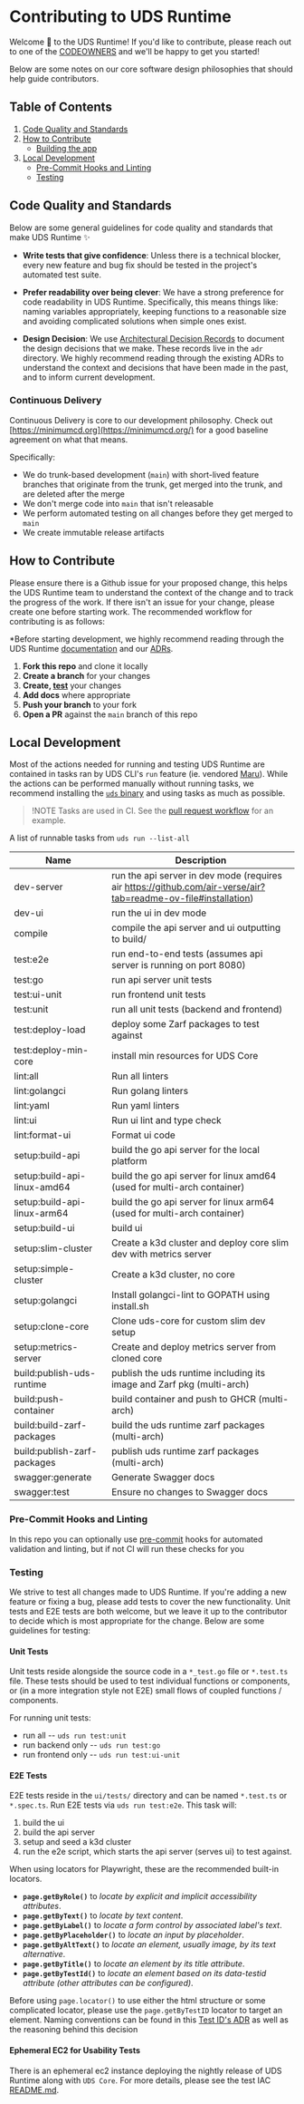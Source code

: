 # Contributing to UDS Runtime

Welcome :unicorn: to the UDS Runtime! If you'd like to contribute, please reach out to one of the [CODEOWNERS](CODEOWNERS) and we'll be happy to get you started!

Below are some notes on our core software design philosophies that should help guide contributors.

## Table of Contents

1. [Code Quality and Standards](#code-quality-and-standards)
1. [How to Contribute](#how-to-contribute)
   - [Building the app](#building-the-app)
1. [Local Development](#local-development)
   - [Pre-Commit Hooks and Linting](#pre-commit-hooks-and-linting)
   - [Testing](#testing)

## Code Quality and Standards

Below are some general guidelines for code quality and standards that make UDS Runtime :sparkles:

- **Write tests that give confidence**: Unless there is a technical blocker, every new feature and bug fix should be tested in the project's automated test suite.

- **Prefer readability over being clever**: We have a strong preference for code readability in UDS Runtime. Specifically, this means things like: naming variables appropriately, keeping functions to a reasonable size and avoiding complicated solutions when simple ones exist.

- **Design Decision**: We use [Architectural Decision Records](https://adr.github.io/) to document the design decisions that we make. These records live in the `adr` directory. We highly recommend reading through the existing ADRs to understand the context and decisions that have been made in the past, and to inform current development.

### Continuous Delivery

Continuous Delivery is core to our development philosophy. Check out [https://minimumcd.org](https://minimumcd.org/) for a good baseline agreement on what that means.

Specifically:

- We do trunk-based development (`main`) with short-lived feature branches that originate from the trunk, get merged into the trunk, and are deleted after the merge
- We don't merge code into `main` that isn't releasable
- We perform automated testing on all changes before they get merged to `main`
- We create immutable release artifacts

## How to Contribute

Please ensure there is a Github issue for your proposed change, this helps the UDS Runtime team to understand the context of the change and to track the progress of the work. If there isn't an issue for your change, please create one before starting work. The recommended workflow for contributing is as follows:

\*Before starting development, we highly recommend reading through the UDS Runtime [documentation](https://uds.defenseunicorns.com/) and our [ADRs](./adr).

1. **Fork this repo** and clone it locally
1. **Create a branch** for your changes
1. **Create, [test](#testing)** your changes
1. **Add docs** where appropriate
1. **Push your branch** to your fork
1. **Open a PR** against the `main` branch of this repo

## Local Development

Most of the actions needed for running and testing UDS Runtime are contained in tasks ran by UDS CLI's `run` feature (ie. vendored [Maru](https://github.com/defenseunicorns/maru-runner)). While the actions can be performed manually without running tasks, we recommend installing the [`uds` binary](https://uds.defenseunicorns.com/cli/quickstart-and-usage/) and using tasks as much as possible.

> !NOTE
> Tasks are used in CI. See the [pull request workflow](.github/workflows/pr-tests.yaml) for an example.

A list of runnable tasks from `uds run --list-all`

| Name                        | Description                                                                                                    |
| --------------------------- | -------------------------------------------------------------------------------------------------------------- |
| dev-server                  | run the api server in dev mode (requires air https://github.com/air-verse/air?tab=readme-ov-file#installation) |
| dev-ui                      | run the ui in dev mode                                                                                         |
| compile                     | compile the api server and ui outputting to build/                                                             |
| test:e2e                    | run end-to-end tests (assumes api server is running on port 8080)                                              |
| test:go                     | run api server unit tests                                                                                      |
| test:ui-unit                | run frontend unit tests                                                                                        |
| test:unit                   | run all unit tests (backend and frontend)                                                                      |
| test:deploy-load            | deploy some Zarf packages to test against                                                                      |
| test:deploy-min-core        | install min resources for UDS Core                                                                             |
| lint:all                    | Run all linters                                                                                                |
| lint:golangci               | Run golang linters                                                                                             |
| lint:yaml                   | Run yaml linters                                                                                               |
| lint:ui                     | Run ui lint and type check                                                                                     |
| lint:format-ui              | Format ui code                                                                                                 |
| setup:build-api             | build the go api server for the local platform                                                                 |
| setup:build-api-linux-amd64 | build the go api server for linux amd64 (used for multi-arch container)                                        |
| setup:build-api-linux-arm64 | build the go api server for linux arm64 (used for multi-arch container)                                        |
| setup:build-ui              | build ui                                                                                                       |
| setup:slim-cluster          | Create a k3d cluster and deploy core slim dev with metrics server                                              |
| setup:simple-cluster        | Create a k3d cluster, no core                                                                                  |
| setup:golangci              | Install golangci-lint to GOPATH using install.sh                                                               |
| setup:clone-core            | Clone uds-core for custom slim dev setup                                                                       |
| setup:metrics-server        | Create and deploy metrics server from cloned core                                                              |
| build:publish-uds-runtime   | publish the uds runtime including its image and Zarf pkg (multi-arch)                                          |
| build:push-container        | build container and push to GHCR (multi-arch)                                                                  |
| build:build-zarf-packages   | build the uds runtime zarf packages (multi-arch)                                                               |
| build:publish-zarf-packages | publish uds runtime zarf packages (multi-arch)                                                                 |
| swagger:generate            | Generate Swagger docs                                                                                          |
| swagger:test                | Ensure no changes to Swagger docs                                                                              |

### Pre-Commit Hooks and Linting

In this repo you can optionally use [pre-commit](https://pre-commit.com/) hooks for automated validation and linting, but if not CI will run these checks for you

### Testing

We strive to test all changes made to UDS Runtime. If you're adding a new feature or fixing a bug, please add tests to cover the new functionality. Unit tests and E2E tests are both welcome, but we leave it up to the contributor to decide which is most appropriate for the change. Below are some guidelines for testing:

#### Unit Tests

Unit tests reside alongside the source code in a `*_test.go` file or `*.test.ts` file. These tests should be used to test individual functions or components, or (in a more integration style not E2E) small flows of coupled functions / components.

For running unit tests:

- run all -- `uds run test:unit`
- run backend only -- `uds run test:go`
- run frontend only -- `uds run test:ui-unit`

#### E2E Tests

E2E tests reside in the `ui/tests/` directory and can be named `*.test.ts` or `*.spec.ts`. Run E2E tests via `uds run test:e2e`. This task will:

1. build the ui
1. build the api server
1. setup and seed a k3d cluster
1. run the e2e script, which starts the api server (serves ui) to test against.

When using locators for Playwright, these are the recommended built-in locators.

- **`page.getByRole()`** to _locate by explicit and implicit accessibility attributes_.
- **`page.getByText()`** to _locate by text content_.
- **`page.getByLabel()`** to _locate a form control by associated label's text_.
- **`page.getByPlaceholder()`** to _locate an input by placeholder_.
- **`page.getByAltText()`** to _locate an element, usually image, by its text alternative_.
- **`page.getByTitle()`** to _locate an element by its title attribute_.
- **`page.getByTestId()`** to _locate an element based on its data-testid attribute (other attributes can be configured)_.

Before using `page.locator()` to use either the html structure or some complicated locator, please use the `page.getByTestID` locator to target an element. Naming conventions can be found in this [Test ID's ADR](https://github.com/defenseunicorns/uds-runtime/blob/main/adr/0002-testing-with-data-testids.md#decision) as well as the reasoning behind this decision

#### Ephemeral EC2 for Usability Tests

There is an ephemeral ec2 instance deploying the nightly release of UDS Runtime along with `UDS Core`. For more details, please see the test IAC [README.md](./.github/test-infra/README.md).
